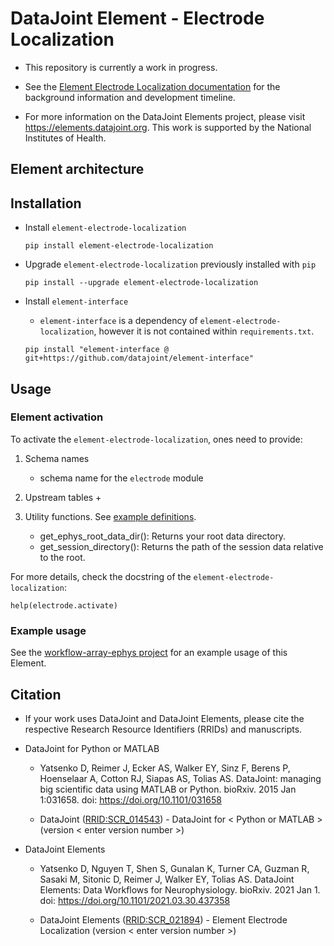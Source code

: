 # DataJoint Element - Electrode Localization

+ This repository is currently a work in progress.

+ See the [Element Electrode Localization documentation](https://elements.datajoint.org/description/electrode_localization/) for the background information and development timeline.

+ For more information on the DataJoint Elements project, please visit https://elements.datajoint.org.  This work is supported by the National Institutes of Health.

## Element architecture
<!-- ![element-electrode-localization](https://github.com/datajoint/element-electrode-localization/blob/main/images/diagram_electrode-localization.svg) -->
## Installation

+ Install `element-electrode-localization`
    ```
    pip install element-electrode-localization
    ```

+ Upgrade `element-electrode-localization` previously installed with `pip`
    ```
    pip install --upgrade element-electrode-localization
    ```

+ Install `element-interface`

    + `element-interface` is a dependency of `element-electrode-localization`, however it is not contained within `requirements.txt`.
     
    ```
    pip install "element-interface @ git+https://github.com/datajoint/element-interface"
    ```

## Usage

### Element activation

To activate the `element-electrode-localization`, ones need to provide:

1. Schema names
    + schema name for the `electrode` module

2. Upstream tables
     + 

3. Utility functions. See [example definitions](https://github.com/datajoint/workflow-array-ephys/blob/main/workflow_array_ephys/paths.py).
    + get_ephys_root_data_dir(): Returns your root data directory.
    + get_session_directory(): Returns the path of the session data relative to the root.

For more details, check the docstring of the `element-electrode-localization`:

    help(electrode.activate)

### Example usage

See the [workflow-array-ephys project](https://github.com/datajoint/workflow-array-ephys) for an example usage of this Element.

## Citation

+ If your work uses DataJoint and DataJoint Elements, please cite the respective Research Resource Identifiers (RRIDs) and manuscripts.

+ DataJoint for Python or MATLAB
    + Yatsenko D, Reimer J, Ecker AS, Walker EY, Sinz F, Berens P, Hoenselaar A, Cotton RJ, Siapas AS, Tolias AS. DataJoint: managing big scientific data using MATLAB or Python. bioRxiv. 2015 Jan 1:031658. doi: https://doi.org/10.1101/031658

    + DataJoint ([RRID:SCR_014543](https://scicrunch.org/resolver/SCR_014543)) - DataJoint for < Python or MATLAB > (version < enter version number >)

+ DataJoint Elements
    + Yatsenko D, Nguyen T, Shen S, Gunalan K, Turner CA, Guzman R, Sasaki M, Sitonic D, Reimer J, Walker EY, Tolias AS. DataJoint Elements: Data Workflows for Neurophysiology. bioRxiv. 2021 Jan 1. doi: https://doi.org/10.1101/2021.03.30.437358

    + DataJoint Elements ([RRID:SCR_021894](https://scicrunch.org/resolver/SCR_021894)) - Element Electrode Localization (version < enter version number >)